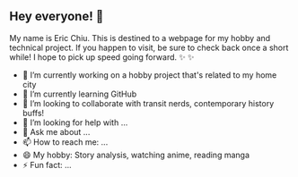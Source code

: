 ## Hey everyone! 👋 
My name is Eric Chiu. This is destined to a webpage for my hobby and technical project. If you happen to visit, be sure to check back once a short while! I hope to pick up speed going forward.
✨ ✨

- 🔭 I’m currently working on a hobby project that's related to my home city
- 🌱 I’m currently learning GitHub
- 👯 I’m looking to collaborate with transit nerds, contemporary history buffs!
- 🤔 I’m looking for help with ...
- 💬 Ask me about ...
- 📫 How to reach me: ...
- 😄 My hobby: Story analysis, watching anime, reading manga
- ⚡ Fun fact: ...


